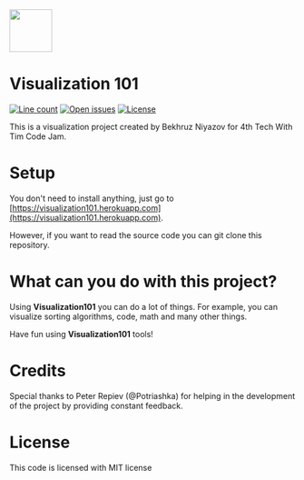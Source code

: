 <img src="static/images/favicon.ico" width="75">

# Visualization 101
[![Line count](https://img.shields.io/tokei/lines/github/BekhruzSNiyazov/Visualization101)](https://github.com/BekhruzSNiyazov/Visualization101)
[![Open issues](https://img.shields.io/github/issues/BekhruzSNiyazov/Visualization101)](https://github.com/BekhruzSNiyazov/Visualization101/issues)
[![License](https://img.shields.io/github/license/BekhruzSNiyazov/Visualization101?color=brightgreen)](https://github.com/BekhruzSNiyazov/Visualization101/blob/master/LICENSE)

This is a visualization project created by Bekhruz Niyazov for 4th Tech With Tim Code Jam.
# Setup
You don't need to install anything, just go to [https://visualization101.herokuapp.com](https://visualization101.herokuapp.com).

However, if you want to read the source code you can git clone this repository.
# What can you do with this project?
Using **Visualization101** you can do a lot of things. For example, you can visualize sorting algorithms, code, math and many other things.

Have fun using **Visualization101** tools!
# Credits
Special thanks to Peter Repiev (@Potriashka) for helping in the development of the project by providing constant feedback.
# License
This code is licensed with MIT license
